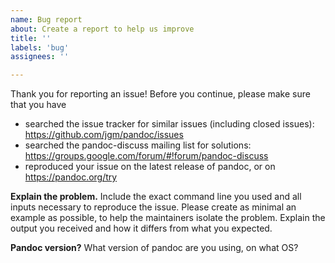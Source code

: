 ```yaml
---
name: Bug report
about: Create a report to help us improve
title: ''
labels: 'bug'
assignees: ''

---
```


Thank you for reporting an issue! Before you continue, please make sure that you have

- searched the issue tracker for similar issues (including
  closed issues): https://github.com/jgm/pandoc/issues
- searched the pandoc-discuss mailing list for solutions: https://groups.google.com/forum/#!forum/pandoc-discuss
- reproduced your issue on the latest release of pandoc, or on https://pandoc.org/try

**Explain the problem.**
Include the exact command line you used and all inputs necessary to reproduce the issue.  Please create as minimal an example as possible, to help the maintainers isolate the problem.  Explain the output you received and how it differs from what you expected.

**Pandoc version?**
What version of pandoc are you using, on what OS?

